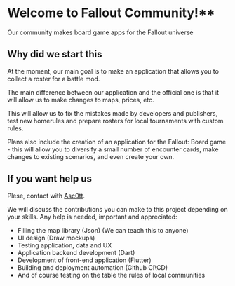 # Welcome to Fallout Community!**

Our community makes board game apps for the Fallout universe

## Why did we start this
At the moment, our main goal is to make an application that allows you to collect a roster for a battle mod.

The main difference between our application and the official one is that it will allow us to make changes to maps, prices, etc.

This will allow us to fix the mistakes made by developers and publishers, test new homerules and prepare rosters for local tournaments with custom rules.

Plans also include the creation of an application for the Fallout: Board game  - this will allow you to diversify a small number of encounter cards, make changes to existing scenarios, and even create your own.

## If you want help us
Plese, contact with [Asc0tt](https://github.com/Asc0tt).

We will discuss the contributions you can make to this project depending on your skills.
Any help is needed, important and appreciated:
* Filling the map library (Json) (We can teach this to anyone)
* UI design (Draw mockups)
* Testing application, data and UX
* Application backend development (Dart)
* Development of front-end application (Flutter)
* Building and deployment automation (Github CI\CD)
* And of course testing on the table the rules of local communities
